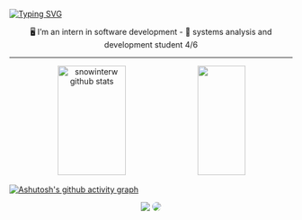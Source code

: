 <img width=100% scr="https://capsule-render.vercel.app/api?type=waving&height=120&color=CD5C5C"/>

[![Typing SVG](https://readme-typing-svg.herokuapp.com/?color=ff91a4&size=35&center=true&vCenter=true&width=1000&lines=hi;be+welcome)](https://git.io/typing-svg)


<div align="center">  
<p>🖥️ I’m an intern in software development - 📕 systems analysis and development student 4/6 </p>
</div>

------------------------------------------------------------------

<div align="center">  
  <img width="49%" height="195px" src="https://github-readme-stats.vercel.app/api?username=snowinterw&show_icons=true&count_private=true&hide_border=true&title_color=ff91a4&icon_color=ff91a4&text_color=c9d1d9&bg_color=0d1117" alt="snowinterw github stats" /> 
  <img width="41%" height="195px" src="https://github-readme-stats.vercel.app/api/top-langs/?username=snowinterw&layout=compact&hide_border=true&title_color=ff91a4&text_color=ff91a4&bg_color=0d1117" />
</div>

[![Ashutosh's github activity graph](https://github-readme-activity-graph.vercel.app/graph?username=snowinterw&bg_color=0d1117&color=b13583&line=b13583&point=ff9494&area=true&hide_border=true)](https://github.com/ashutosh00710/github-readme-activity-graph)

<div align="center"> 
<a href = "mailto:ellenevellyn988@gmail.com"> <img src="https://img.shields.io/badge/-Gmail-%23333?style=for-the-badge&logo=gmail&logoColor=white" target="_blank"></a>
<a href="https://www.linkedin.com/in/evellyn-ellen/ target="_blank"><img src="https://img.shields.io/badge/-LinkedIn-%230077B5?style=for-the-badge&logo=linkedin&logoColor=white" style="border-radius: 30px" target="_blank"></a> 
 </div>
